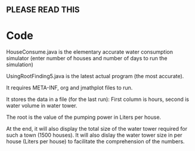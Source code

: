 ## PLEASE READ THIS

# Code

HouseConsume.java is the elementary accurate water consumption simulator (enter number of houses and number of days to run the simulation)

UsingRootFinding5.java is the latest actual program (the most accurate).

It requires META-INF, org and jmathplot files to run.

It stores the data in a file (for the last run): First column is hours, second is water volume in water tower.

The root is the value of the pumping power in Liters per house.

At the end, it will also display the total size of the water tower required for such a town (1500 houses).
It will also dislay the water tower size in per house (Liters per house) to facilitate the comprehension of the numbers.